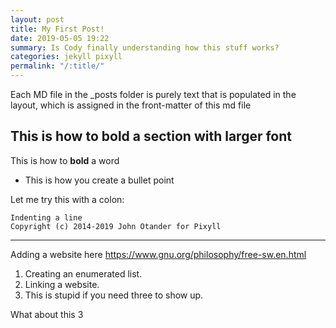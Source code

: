 ```yaml
---
layout: post
title: My First Post!
date: 2019-05-05 19:22
summary: Is Cody finally understanding how this stuff works?
categories: jekyll pixyll
permalink: "/:title/"
---
```

<!-- this language is called markdown. I think? -->

Each MD file in the _posts folder is purely text that is populated in the layout, which 
is assigned in the front-matter of this md file

## This is how to bold a section with larger font

This is how to **bold** a word 

- This is how you create a bullet point

Let me try this with a colon:

    Indenting a line
    Copyright (c) 2014-2019 John Otander for Pixyll

<!-- creating a solid line is the three dashes below -->
---

Adding a website here <https://www.gnu.org/philosophy/free-sw.en.html>

1. Creating an enumerated list.
2. Linking a website.
3. This is stupid if you need three to show up.

What about this 3